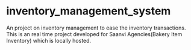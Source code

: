 # inventory_management_system
An project on inventory management to ease the inventory transactions.
This is an real time project developed for Saanvi Agencies(Bakery Item Inventory) which is locally hosted.

